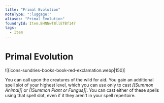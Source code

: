 ```yaml
---
title: "Primal Evolution"
noteType: ":luggage:"
aliases: "Primal Evolution"
foundryId: Item.BHNNwf8llETBf147
tags:
  - Item
---
```


# Primal Evolution
![[icons-sundries-books-book-red-exclamation.webp|150]]

You can call upon the creatures of the wild for aid. You gain an additional spell slot of your highest level, which you can use only to cast _[[Summon Animal]]_ or _[[Summon Plant or Fungus]]_. You can cast either of these spells using that spell slot, even if it they aren't in your spell repertoire.
